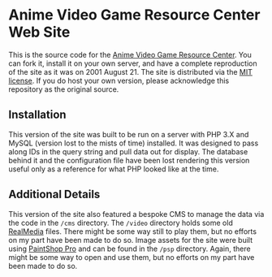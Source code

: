 # Anime Video Game Resource Center Web Site
This is the source code for the [Anime Video Game Resource Center](https://www.lupinencyclopedia.com/avrc/). You can
fork it, install it on your own server, and have a complete reproduction of the site as it was on 2001 August 21. The
site is distributed via the [MIT license](https://github.com/sprak3000/AnimeVideoGameResourceCenter/blob/master/LICENSE).
If you do host your own version, please acknowledge this repository as the original source.

## Installation

This version of the site was built to be run on a server with PHP 3.X and MySQL (version lost to the mists of time)
installed. It was designed to pass along IDs in the query string and pull data out for display. The database behind it
and the configuration file have been lost rendering this version useful only as a reference for what PHP looked like
at the time.

## Additional Details

This version of the site also featured a bespoke CMS to manage the data via the code in the `/cms` directory. The 
`/video` directory holds some old [RealMedia](https://en.wikipedia.org/wiki/RealMedia) files. There might be some way
still to play them, but no efforts on my part have been made to do so. Image assets for the site were built using
[PaintShop Pro](https://en.wikipedia.org/wiki/PaintShop_Pro) and can be found in the `/psp` directory. Again, there
might be some way to open and use them, but no efforts on my part have been made to do so.